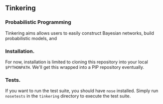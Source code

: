 ## Tinkering
### Probabilistic Programming

Tinkering aims allows users to easily construct Bayesian networks, build
probabilistic models, and

### Installation.

For now, installation is limited to cloning this repository into your local
```$PYTHONPATH```. We'll get this wrapped into a PIP repository eventually.

### Tests.

If you want to run the test suite, you should have ```nose``` installed. Simply
run ```nosetests``` in the ```tinkering``` directory to execute the test suite.
